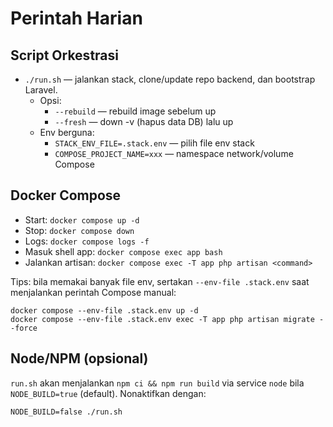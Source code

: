 # Perintah Harian

## Script Orkestrasi

- `./run.sh` — jalankan stack, clone/update repo backend, dan bootstrap Laravel.
  - Opsi:
    - `--rebuild` — rebuild image sebelum up
    - `--fresh` — down -v (hapus data DB) lalu up
  - Env berguna:
    - `STACK_ENV_FILE=.stack.env` — pilih file env stack
    - `COMPOSE_PROJECT_NAME=xxx` — namespace network/volume Compose

## Docker Compose

- Start: `docker compose up -d`
- Stop: `docker compose down`
- Logs: `docker compose logs -f`
- Masuk shell app: `docker compose exec app bash`
- Jalankan artisan: `docker compose exec -T app php artisan <command>`

Tips: bila memakai banyak file env, sertakan `--env-file .stack.env` saat menjalankan perintah Compose manual:

```
docker compose --env-file .stack.env up -d
docker compose --env-file .stack.env exec -T app php artisan migrate --force
```

## Node/NPM (opsional)

`run.sh` akan menjalankan `npm ci && npm run build` via service `node` bila `NODE_BUILD=true` (default). Nonaktifkan dengan:

```
NODE_BUILD=false ./run.sh
```

